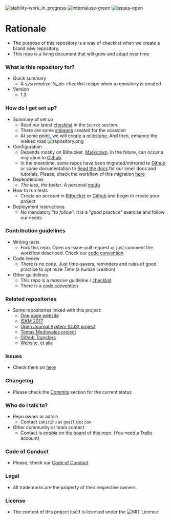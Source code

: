 ![stability-work_in_progress](https://bitbucket.org/repo/ekyaeEE/images/477405737-stability_work_in_progress.png)
![internaluse-green](https://bitbucket.org/repo/ekyaeEE/images/3847436881-internal_use_stable.png)
![issues-open](https://bitbucket.org/repo/ekyaeEE/images/2944199103-issues_open.png)

# Rationale #

* The purpose of this repository is a way of checklist when we create a brand new repository.
* This repo is a living document that will grow and adapt over time

### What is this repository for? ###

+ Quick summary
    * A _systematize-to_do-checklist_ recipe when a repository is created
+ Version
    * 1.3


### How do I get set up? ###

+ Summary of set up
    - Read our latest [checklist](https://bitbucket.org/imhicihu/good-practices-on-repository-creation/src/master/Checklist.md) in the `Source` section. 
    - There are some [snippets](https://bitbucket.org/snippets/imhicihu/) created for the ocassion
    - At some point, we will create a [milestone](https://bitbucket.org/site/master/issues/11528/make-milestones-and-versions-more). And then, enhance the walked road
      ![repository.png](https://bitbucket.org/repo/ekyaeEE/images/1675859675-repository.png)
+ Configuration
    - Depends mostly on Bitbucket, [Markdown](https://en.wikipedia.org/wiki/Markdown). In the future, can occur a migration to [Github](https://bitbucket.org/imhicihu/github-transfers/). 
    - In the meantime, some repos have been migrated/mirrored to [Github](https://github.com/imhicihu) or some documentation to [Read the docs](https://readthedocs.org/) for our inner docs and tutorials. Please, check the workflow of this migration [here](https://bitbucket.org/imhicihu/documentation-migration-to-read-the-docs-experimental)
+ Dependencies
    - _The less, the better_. A personal [motto](http://dictionary.cambridge.org/es/diccionario/ingles/motto)
+ How to run tests
    - Create an account in [Bitbucket](https://bitbucket.org/) or [Github](https://github.com/) and begin to create your project
+ Deployment instructions
    - No mandatory "_to follow_". It is a "_good practice_" exercise and follow our needs

### Contribution guidelines ###

* Writing tests
     - Fork this repo. Open an issue-pull request or just comment the workflow described. Check our [code convention](https://bitbucket.org/imhicihu/good-practices-on-repository-creation/src/master/code_convention.md)
* Code review
     - There is no code. Just time-savers, reminders and rules of good practice to optimize _Time_ (a human creation)
* Other guidelines
     - This repo is a _massive_ guideline / [checklist](https://bitbucket.org/imhicihu/good-practices-on-repository-creation/src/master/Checklist.md)
     - There is a [code convention](https://bitbucket.org/imhicihu/good-practices-on-repository-creation/src/master/code_convention.md)

### Related repositories ###

* Some repositories linked with this project:
     - [One page website](https://bitbucket.org/imhicihu/one-page-website/src/)
     - [ISKM 2017](https://bitbucket.org/imhicihu/iskm2017/src/)
     - [Open Journal System (OJS) project](https://bitbucket.org/imhicihu/open-journal-system-ojs-project/src/)
     - [Temas Medievales project](https://bitbucket.org/imhicihu/temas-medievales-project/src/)
     - [Github Transfers](https://bitbucket.org/imhicihu/github-transfers/src/)
     - [Website, et alia](https://bitbucket.org/imhicihu/website-add-ons-et-alia/src/)
     
### Issues ###

* Check them on [here](https://bitbucket.org/imhicihu/good-practices-on-repository-creation/issues)

### Changelog ###

* Please check the [Commits](https://bitbucket.org/imhicihu/good-practices-on-repository-creation/commits/) section for the current status

### Who do I talk to? ###

* Repo owner or admin
	 - Contact `imhicihu` at `gmail` dot `com`
* Other community or team contact
     - Contact is _enable_ on the [board](https://bitbucket.org/imhicihu/good-practices-on-repository-creation/addon/trello/trello-board) of this repo. (You need a [Trello](https://trello.com/) account)

### Code of Conduct

* Please, check our [Code of Conduct](https://bitbucket.org/imhicihu/good-practices-on-repository-creation/src/master/code_of_conduct.md)


### Legal ###

* All trademarks are the property of their respective owners.

### License ###

* The content of this project itself is licensed under the ![MIT Licence](https://bitbucket.org/repo/ekyaeEE/images/2049852260-MIT-license-green.png)